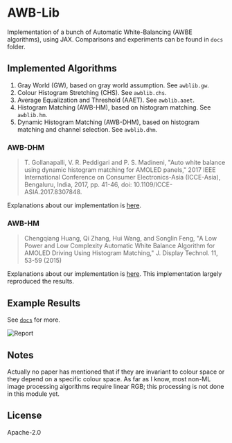 # AWB-Lib

Implementation of a bunch of Automatic White-Balancing (AWBE algorithms), using JAX. Comparisons and experiments can be found in `docs` folder.

## Implemented Algorithms

1. Gray World (GW), based on gray world assumption. See `awblib.gw`.
2. Colour Histogram Stretching (CHS). See `awblib.chs`.
3. Average Equalization and Threshold (AAET). See `awblib.aaet`.
4. Histogram Matching (AWB-HM), based on histogram matching. See `awblib.hm`.
5. Dynamic Histogram Matching (AWB-DHM), based on histogram matching and channel selection. See `awblib.dhm`.

### AWB-DHM

> T. Gollanapalli, V. R. Peddigari and P. S. Madineni, "Auto white balance using dynamic histogram matching for AMOLED panels," 2017 IEEE International Conference on Consumer Electronics-Asia (ICCE-Asia), Bengaluru, India, 2017, pp. 41-46, doi: 10.1109/ICCE-ASIA.2017.8307848.

Explanations about our implementation is [here](docs/dhm/README.md).

### AWB-HM

> Chengqiang Huang, Qi Zhang, Hui Wang, and Songlin Feng, "A Low Power and Low Complexity Automatic White Balance Algorithm for AMOLED Driving Using Histogram Matching," J. Display Technol. 11, 53-59 (2015)

Explanations about our implementation is [here](docs/hm/README.md). This implementation largely reproduced the results.

## Example Results

See [`docs`](docs/README.md) for more.

![Report](docs/assets/report.png)

## Notes

Actually no paper has mentioned that if they are invariant to colour space or they depend on a  specific colour space. As far as I know, most non-ML image processing algorithms require linear RGB; this processing is not done in this module yet.

## License

Apache-2.0
